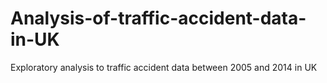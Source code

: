 # Analysis-of-traffic-accident-data-in-UK
Exploratory analysis to traffic accident data between 2005 and 2014 in UK
